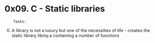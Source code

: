 # 0x09. C - Static libraries

		Tasks:

0. A library is not a luxury but one of the necessities of life - creates the static library libmy.a containing a number of functions

